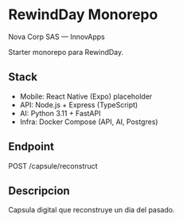 # RewindDay Monorepo

Nova Corp SAS — InnovApps

Starter monorepo para RewindDay.

## Stack
- Mobile: React Native (Expo) placeholder
- API: Node.js + Express (TypeScript)
- AI: Python 3.11 + FastAPI
- Infra: Docker Compose (API, AI, Postgres)

## Endpoint
POST /capsule/reconstruct

## Descripcion
Capsula digital que reconstruye un dia del pasado.
